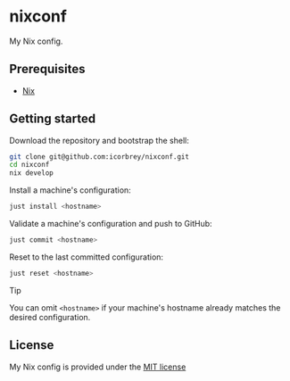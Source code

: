 # nixconf

My Nix config.

## Prerequisites

- [Nix][determinate-nix]

## Getting started

Download the repository and bootstrap the shell:

```sh
git clone git@github.com:icorbrey/nixconf.git
cd nixconf
nix develop
```

Install a machine's configuration:

```sh
just install <hostname>
```

Validate a machine's configuration and push to GitHub:

```sh
just commit <hostname>
```

Reset to the last committed configuration:

```sh
just reset <hostname>
```

> [!TIP]
> You can omit `<hostname>` if your machine's hostname already matches the
> desired configuration.

## License

My Nix config is provided under the [MIT license][license]

[determinate-nix]: https://github.com/DeterminateSystems/nix-installer
[license]: ./LICENSE.md
